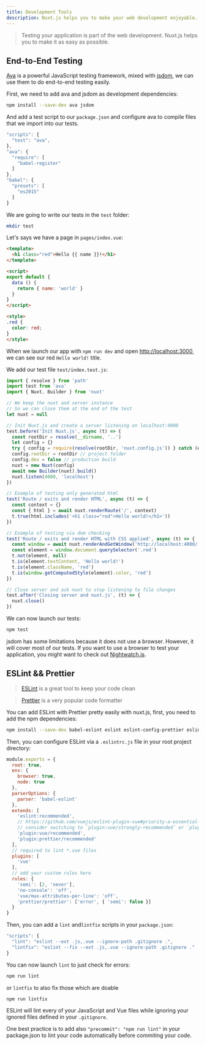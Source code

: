 ```yaml
---
title: Development Tools
description: Nuxt.js helps you to make your web development enjoyable.
---
```


> Testing your application is part of the web development. Nuxt.js helps you to make it as easy as possible.

## End-to-End Testing

[Ava](https://github.com/avajs/ava) is a powerful JavaScript testing framework, mixed with [jsdom](https://github.com/tmpvar/jsdom), we can use them to do end-to-end testing easily.

First, we need to add ava and jsdom as development dependencies:
```bash
npm install --save-dev ava jsdom
```

And add a test script to our `package.json` and configure ava to compile files that we import into our tests.

```javascript
"scripts": {
  "test": "ava",
},
"ava": {
  "require": [
    "babel-register"
  ]
},
"babel": {
  "presets": [
    "es2015"
  ]
}
```

We are going to write our tests in the `test` folder:
```bash
mkdir test
```

Let's says we have a page in `pages/index.vue`:
```html
<template>
  <h1 class="red">Hello {{ name }}!</h1>
</template>

<script>
export default {
  data () {
    return { name: 'world' }
  }
}
</script>

<style>
.red {
  color: red;
}
</style>
```

When we launch our app with `npm run dev` and open [http://localhost:3000](http://localhost:3000), we can see our red `Hello world!` title.

We add our test file `test/index.test.js`:

```js
import { resolve } from 'path'
import test from 'ava'
import { Nuxt, Builder } from 'nuxt'

// We keep the nuxt and server instance
// So we can close them at the end of the test
let nuxt = null

// Init Nuxt.js and create a server listening on localhost:4000
test.before('Init Nuxt.js', async (t) => {
  const rootDir = resolve(__dirname, '..')
  let config = {}
  try { config = require(resolve(rootDir, 'nuxt.config.js')) } catch (e) {}
  config.rootDir = rootDir // project folder
  config.dev = false // production build
  nuxt = new Nuxt(config)
  await new Builder(nuxt).build()
  nuxt.listen(4000, 'localhost')
})

// Example of testing only generated html
test('Route / exits and render HTML', async (t) => {
  const context = {}
  const { html } = await nuxt.renderRoute('/', context)
  t.true(html.includes('<h1 class="red">Hello world!</h1>'))
})

// Example of testing via dom checking
test('Route / exits and render HTML with CSS applied', async (t) => {
  const window = await nuxt.renderAndGetWindow('http://localhost:4000/')
  const element = window.document.querySelector('.red')
  t.not(element, null)
  t.is(element.textContent, 'Hello world!')
  t.is(element.className, 'red')
  t.is(window.getComputedStyle(element).color, 'red')
})

// Close server and ask nuxt to stop listening to file changes
test.after('Closing server and nuxt.js', (t) => {
  nuxt.close()
})
```

We can now launch our tests:
```bash
npm test
```

jsdom has some limitations because it does not use a browser. However, it will cover most of our tests. If you want to use a browser to test your application, you might want to check out [Nightwatch.js](http://nightwatchjs.org).

## ESLint && Prettier

> [ESLint](http://eslint.org) is a great tool to keep your code clean

> [Prettier](prettier.io) is a very popular code formatter

You can add ESLint with Prettier pretty easily with nuxt.js, first, you need to add the npm dependencies:

```bash
npm install --save-dev babel-eslint eslint eslint-config-prettier eslint-loader eslint-plugin-vue eslint-plugin-prettier prettier
```

Then, you can configure ESLint via a `.eslintrc.js` file in your root project directory:
```js
module.exports = {
  root: true,
  env: {
    browser: true,
    node: true
  },
  parserOptions: {
    parser: 'babel-eslint'
  },
  extends: [
    'eslint:recommended',
    // https://github.com/vuejs/eslint-plugin-vue#priority-a-essential-error-prevention
    // consider switching to `plugin:vue/strongly-recommended` or `plugin:vue/recommended` for stricter rules.
    'plugin:vue/recommended',
    'plugin:prettier/recommended'
  ],
  // required to lint *.vue files
  plugins: [
    'vue'
  ],
  // add your custom rules here
  rules: {
    'semi': [2, 'never'],
    'no-console': 'off',
    'vue/max-attributes-per-line': 'off',
    'prettier/prettier': ['error', { 'semi': false }]
  }
}
```

Then, you can add a `lint` and`lintfix` scripts in your `package.json`:

```js
"scripts": {
  "lint": "eslint --ext .js,.vue --ignore-path .gitignore .",
  "lintfix": "eslint --fix --ext .js,.vue --ignore-path .gitignore ."
}
```

You can now launch `lint` to just check for errors:
```bash
npm run lint
```
or `lintfix` to also fix those which are doable
```bash
npm run lintfix
```

ESLint will lint every of your JavaScript and Vue files while ignoring your ignored files defined in your `.gitignore`.

<div class="Alert Alert--orange">

One best practice is to add also `"precommit": "npm run lint"` in your package.json to lint your code automatically before commiting your code.

</div>
